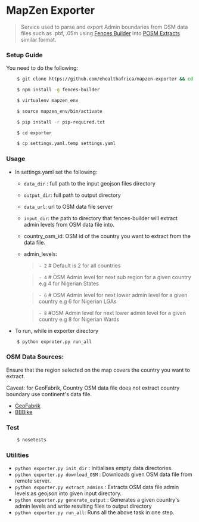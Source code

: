 # MapZen Exporter

> Service used to parse and export Admin boundaries from OSM data files such as .pbf, .05m using
> [Fences Builder](https://github.com/pelias/fences-builder)
> into [POSM Extracts](https://github.com/nyaruka/posm-extracts) similar format.

### Setup Guide

You need to do the following:

```sh
    $ git clone https://github.com/ehealthafrica/mapzen-exporter && cd mapzen-exporter

    $ npm install -g fences-builder

    $ virtualenv mapzen_env

    $ source mapzen_env/bin/activate

    $ pip install -r pip-required.txt

    $ cd exporter

    $ cp settings.yaml.temp settings.yaml
```

### Usage
- In settings.yaml set the following:
    - `data_dir` : full path to the input geojson files directory
    - `output_dir`: full path to output directory
    - `data_url`: url to OSM data file server
    - `input_dir`: the path to directory that fences-builder will extract admin levels from OSM data file into.
    - country_osm_id: OSM id of the country you want to extract from the data file.
    - admin_levels:
      > `- 2` # Default is 2 for all countries

      > `- 4` # OSM Admin level for next sub region for a given country e.g 4 for Nigerian States

      > `- 6` # OSM Admin level for next lower admin level for a given country e.g 6 for Nigerian LGAs

      > `- 8` #OSM Admin level for next lower admin level for a given country e.g 8 for Nigerian Wards

- To run, while in exporter directory

```sh
    $ python exproter.py run_all
 ```

### OSM Data Sources:
  Ensure that the region selected on the map covers the country you want to extract.

  Caveat: for GeoFabrik, Country OSM data file does not extract country boundary use continent's data file.

- [GeoFabrik](http://download.geofabrik.de/africa.html)
- [BBBike](http://extract.bbbike.org/)

### Test
```sh
    $ nosetests
 ```

### Utilities

- `python exporter.py init_dir` : Initialises empty data directories.
- `python exporter.py download_OSM` : Downloads given OSM data file from remote server.
- `python exporter.py extract_admins` : Extracts OSM data file admin levels as geojson into given input directory.
- `python exporter.py generate_output` : Generates a given country's admin levels and write resulting files to output
directory
- `python exporter.py run_all`: Runs all the above task in one step.